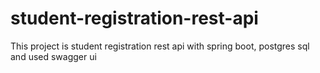 # student-registration-rest-api
This project is student registration rest api with spring boot, postgres sql and used swagger ui
